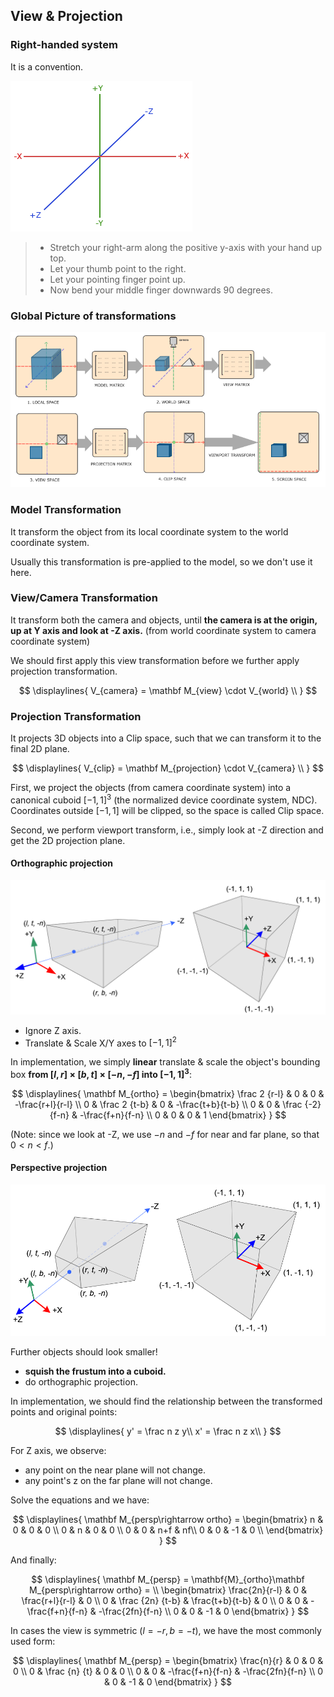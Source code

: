 ## View & Projection


### Right-handed system

It is a convention.

![img](transformations.assets/coordinate_systems_right_handed.png)

>- Stretch your right-arm along the positive y-axis with your hand up top.
>- Let your thumb point to the right.
>- Let your pointing finger point up.
>- Now bend your middle finger downwards 90 degrees.


### Global Picture of transformations

![img](transformations.assets/coordinate_systems.png)


### Model Transformation

It transform the object from its local coordinate system to the world coordinate system. 

Usually this transformation is pre-applied to the model, so we don't use it here.

### View/Camera Transformation

It transform both the camera and objects, until **the camera is at the origin, up at Y axis and look at -Z axis.** (from world coordinate system to camera coordinate system)

We should first apply this view transformation before we further apply projection transformation.


$$
\displaylines{
V_{camera} = \mathbf M_{view} \cdot V_{world} \\
}
$$


### Projection Transformation

It projects 3D objects into a Clip space, such that we can transform it to the final 2D plane. 


$$
\displaylines{
V_{clip} =  \mathbf M_{projection} \cdot V_{camera} \\
}
$$


First, we project the objects (from camera coordinate system) into a canonical cuboid $[-1,1]^3$ (the normalized device coordinate system, NDC). Coordinates outside $[-1, 1]$ will be clipped, so the space is called Clip space.

Second, we perform viewport transform, i.e., simply look at -Z direction and get the 2D projection plane.


#### Orthographic projection

![](transformations.assets/gl_projectionmatrix02.png)

* Ignore Z axis.
* Translate & Scale X/Y axes to $[-1,1]^2$

In implementation, we simply **linear** translate & scale the object's bounding box **from $[l,r]\times[b,t]\times[-n,-f]$ into $[-1, 1]^3$**:


$$
\displaylines{
\mathbf M_{ortho} = 
\begin{bmatrix}
\frac 2 {r-l} & 0 & 0 & -\frac{r+l}{r-l} \\
0 & \frac 2 {t-b} & 0 & -\frac{t+b}{t-b} \\
0 & 0 & \frac {-2} {f-n} & -\frac{f+n}{f-n} \\
0 & 0 & 0 & 1
\end{bmatrix}
}
$$


(Note: since we look at -Z, we use $-n$ and $-f$ for near and far plane, so that $0<n<f$.)


#### Perspective projection

![](transformations.assets/gl_projectionmatrix01.png)

Further objects should look smaller!

* **squish the frustum into a cuboid.**
* do orthographic projection.

In implementation, we should find the relationship between the transformed points and original points:


$$
\displaylines{
y' = \frac n z y\\
x' = \frac n z x\\
}
$$


For Z axis, we observe:

* any point on the near plane will not change.
* any point's z on the far plane will not change.

Solve the equations and we have:


$$
\displaylines{
\mathbf M_{persp\rightarrow ortho} = 
\begin{bmatrix}
n & 0 & 0 & 0 \\ 
0 & n & 0 & 0 \\
0 & 0 & n+f & nf\\
0 & 0 & -1 & 0 \\
\end{bmatrix}
}
$$


And finally:


$$
\displaylines{
\mathbf M_{persp} = \mathbf{M}_{ortho}\mathbf M_{persp\rightarrow ortho} = \\
\begin{bmatrix}
\frac{2n}{r-l} & 0 & \frac{r+l}{r-l} & 0 \\
0 & \frac {2n} {t-b} & \frac{t+b}{t-b} & 0 \\
0 & 0 & -\frac{f+n}{f-n} & -\frac{2fn}{f-n} \\
0 & 0 & -1 & 0
\end{bmatrix}
}
$$


In cases the view is symmetric ($l= -r, b = -t$), we have the most commonly used form:


$$
\displaylines{
\mathbf M_{persp} = 
\begin{bmatrix}
\frac{n}{r} & 0 & 0 & 0 \\
0 & \frac {n} {t} & 0 & 0 \\
0 & 0 & -\frac{f+n}{f-n} & -\frac{2fn}{f-n} \\
0 & 0 & -1 & 0
\end{bmatrix}
}
$$


